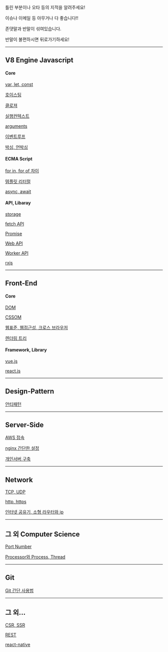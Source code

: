 틀린 부분이나 오타 등의 지적을 알려주세요!

이슈나 이메일 등 아무거나 다 좋습니다!!

존댓말과 반말이 섞여있습니다.

반말이 불편하시면 뒤로가기하세요!

----------------------------------
## V8 Engine Javascript

#### Core

[var, let, const](javascript/es6/var-let-const.md)

[호이스팅](javascript/core/hoisting.md)

[클로져](javascript/core/closure.md)

[실행컨텍스트](javascript/core/exec_context.md)

[arguments](javascript/core/arguments.md)

[이벤트루프](javascript/core/event-loop.md)

[박싱, 언박싱](javascript/core/boxing.md)

#### ECMA Script

[for in, for of 차이](javascript/for-in-of.md)

[템플릿 리터럴](javascript/es6/template-literals.md)

[async, await](javascript/es6/async-await.md)


#### API, Libaray

[storage](javascript/storage.md)

[fetch API](javascript/api/fetch.md)

[Promise](javascript/api/promise.md)

[Web API](javascript/api/web-api.md)

[Worker API](javascript/api/worker-api.md)

[rxjs](javascript/lib/rxjs/rxjs.md)


-------------------------------
## Front-End

#### Core

[DOM](front-end/browser/dom.md)

[CSSOM](front-end/browser/cssom.md)

[웹표준, 웹접근성, 크로스 브라우저](front-end/browser/web-standard.md)

[렌더링 트리](front-end/browser/render-tree.md)

#### Framework, Library

[vue.js](front-end/vuejs/vuejs.md)

[react.js](front-end/reactjs/reactjs.md)

-------------------------------
## Design-Pattern

[안티패턴](design-pattern/anti/README.md)

---------------------------------------
## Server-Side

[AWS 접속](server-side/connect-aws.md)

[nginx 간단한 설정](server-side/nginx.md)

[개인서버 구축](server-side/private-server.md)


---------------------------------
## Network

[TCP, UDP](cs/network/tcp-udp.md)

[http, https](cs/network/http.md)

[인터넷 공유기, 소형 라우터와 ip](cs/network/home-router.md)

------------------------------
## 그 외 Computer Science

[Port Number](cs/port.md)

[Processor와 Process, Thread](cs/processor.md)

------------------------
## Git

[Git 간단 사용법](coop/git/git.md)

-----------------------
## 그 외...

[CSR, SSR](front-end/csr-ssr.md)

[REST](etc/rest/rest.md)

[react-native](front-end/react-native/react-native.md)